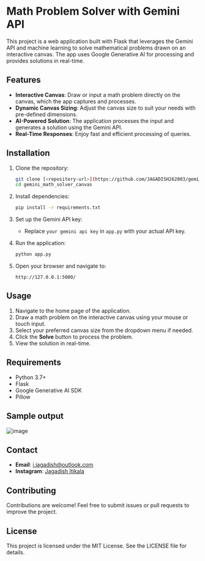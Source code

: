 # Math Problem Solver with Gemini API

This project is a web application built with Flask that leverages the Gemini API and machine learning to solve mathematical problems drawn on an interactive canvas. The app uses Google Generative AI for processing and provides solutions in real-time.

## Features

- **Interactive Canvas**: Draw or input a math problem directly on the canvas, which the app captures and processes.
- **Dynamic Canvas Sizing**: Adjust the canvas size to suit your needs with pre-defined dimensions.
- **AI-Powered Solution**: The application processes the input and generates a solution using the Gemini API.
- **Real-Time Responses**: Enjoy fast and efficient processing of queries.

## Installation

1. Clone the repository:
   ```bash
   git clone [<repository-url>](https://github.com/JAGADISH262003/gemini_math_solver_canvas.git)
   cd gemini_math_solver_canvas
   ```

2. Install dependencies:
   ```bash
   pip install -r requirements.txt
   ```

3. Set up the Gemini API key:
   - Replace `your gemini api key` in `app.py` with your actual API key.

4. Run the application:
   ```bash
   python app.py
   ```

5. Open your browser and navigate to:
   ```
   http://127.0.0.1:5000/
   ```

## Usage

1. Navigate to the home page of the application.
2. Draw a math problem on the interactive canvas using your mouse or touch input.
3. Select your preferred canvas size from the dropdown menu if needed.
4. Click the **Solve** button to process the problem.
5. View the solution in real-time.

## Requirements

- Python 3.7+
- Flask
- Google Generative AI SDK
- Pillow
## Sample output
![image](https://github.com/user-attachments/assets/fd81a98e-482b-4b61-b6b1-801e7d77f8dc)

## Contact

- **Email**: [i.jagadish@outlook.com](mailto:i.jagadish@outlook.com)
- **Instagram**: [Jagadish Itikala](https://www.instagram.com/jagadishitikala26/)

## Contributing

Contributions are welcome! Feel free to submit issues or pull requests to improve the project.

## License

This project is licensed under the MIT License. See the LICENSE file for details.

